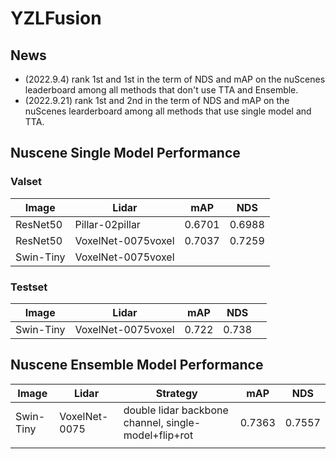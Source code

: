 # YZLFusion

## News

* (2022.9.4) rank 1st and 1st in the term of NDS and mAP on the nuScenes leaderboard among all methods that don't use TTA and Ensemble.
* (2022.9.21) rank 1st and 2nd in the term of NDS and mAP on the nuScenes learderboard among all methods that use single model and TTA.

## Nuscene Single Model Performance

### Valset

| Image     | Lidar              | mAP    | NDS    |
| --------- | ------------------ | ------ | ------ |
| ResNet50  | Pillar-02pillar    | 0.6701 | 0.6988 |
| ResNet50  | VoxelNet-0075voxel | 0.7037 | 0.7259 |
| Swin-Tiny | VoxelNet-0075voxel |        |        |

### Testset

| Image     | Lidar              | mAP   | NDS   |      |
| --------- | ------------------ | ----- | ----- | ---- |
| Swin-Tiny | VoxelNet-0075voxel | 0.722 | 0.738 |      |

## Nuscene Ensemble Model Performance

| Image     | Lidar         | Strategy                                             | mAP    | NDS    |
| --------- | ------------- | ---------------------------------------------------- | ------ | ------ |
| Swin-Tiny | VoxelNet-0075 | double lidar backbone channel, single-model+flip+rot | 0.7363 | 0.7557 |
|           |               |                                                      |        |        |

